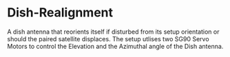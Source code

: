 # Dish-Realignment
A dish antenna that reorients itself if disturbed from its setup orientation or should the paired satellite displaces. The setup utlises two SG90 Servo Motors to control the Elevation and the Azimuthal angle of the Dish antenna.
